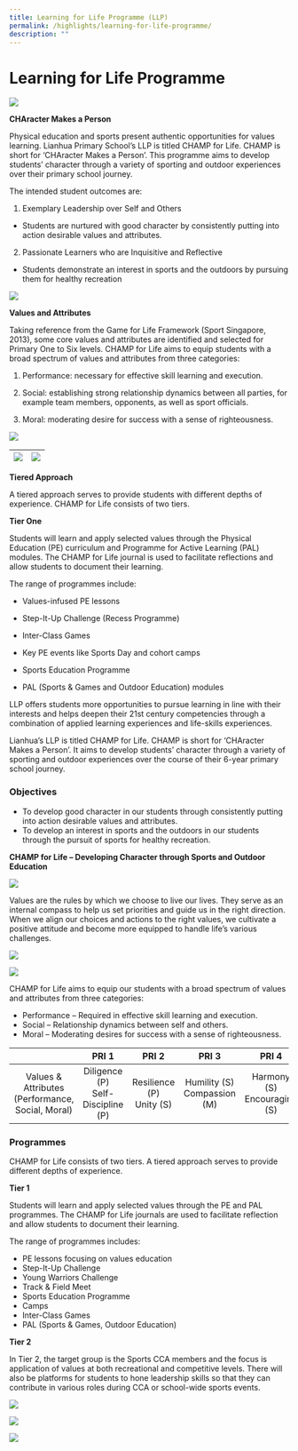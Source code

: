 ```yaml
---
title: Learning for Life Programme (LLP)
permalink: /highlights/learning-for-life-programme/
description: ""
---
```

# Learning for Life Programme

![](/images/Highlights/Learning%20for%20Life%20Programme/Picture%201.jpg)


**CHAracter Makes a Person**

Physical education and sports present authentic opportunities for values learning. Lianhua Primary School’s LLP is titled CHAMP for Life. CHAMP is short for ‘CHAracter Makes a Person’. This programme aims to develop students’ character through a variety of sporting and outdoor experiences over their primary school journey.

The intended student outcomes are:

1.   Exemplary Leadership over Self and Others
* Students are nurtured with good character by consistently putting into action desirable values and attributes.

2.   Passionate Learners who are Inquisitive and Reflective
* Students demonstrate an interest in sports and the outdoors by pursuing them for healthy recreation


![](/images/Highlights/Learning%20for%20Life%20Programme/image%201.jpg)


**Values and Attributes**

Taking reference from the Game for Life Framework (Sport Singapore, 2013), some core values and attributes are identified and selected for Primary One to Six levels. CHAMP for Life aims to equip students with a broad spectrum of values and attributes from three categories:

1. Performance: necessary for effective skill learning and execution.

2. Social: establishing strong relationship dynamics between all parties, for example team members, opponents, as well as sport officials.

3. Moral: moderating desire for success with a sense of righteousness.

![](/images/Highlights/Learning%20for%20Life%20Programme/image%202.jpg)


| ![](/images/Highlights/Learning%20for%20Life%20Programme/image%203.jpg)     | ![](/images/Highlights/Learning%20for%20Life%20Programme/image%204.jpg)     | 
| -------- | -------- | 

**Tiered Approach**

A tiered approach serves to provide students with different depths of experience. CHAMP for Life consists of two tiers.

**Tier One**

Students will learn and apply selected values through the Physical Education (PE) curriculum and Programme for Active Learning (PAL) modules. The CHAMP for Life journal is used to facilitate reflections and allow students to document their learning.

The range of programmes include:

*   Values-infused PE lessons
    
*   Step-It-Up Challenge (Recess Programme)
    
*   Inter-Class Games
    
*   Key PE events like Sports Day and cohort camps
    
*   Sports Education Programme

*   PAL (Sports &amp; Games and Outdoor Education) modules
 



LLP offers students more opportunities to pursue learning in line with their interests and helps deepen their 21st century competencies through a combination of applied learning experiences and life-skills experiences.


Lianhua’s LLP is titled CHAMP for Life. CHAMP is short for ‘CHAracter Makes a Person’. It aims to develop students’ character through a variety of sporting and outdoor experiences over the course of their 6-year primary school journey.

###  Objectives

*   To develop good character in our students through consistently putting into action desirable values and attributes.
*   To develop an interest in sports and the outdoors in our students through the pursuit of sports for healthy recreation.
  

**CHAMP for Life – Developing Character through Sports and Outdoor Education**

![](/images/Highlights/Learning%20for%20Life%20Programme/Picture%201.jpg)

Values are the rules by which we choose to live our lives. They serve as an internal compass to help us set priorities and guide us in the right direction. When we align our choices and actions to the right values, we cultivate a positive attitude and become more equipped to handle life’s various challenges.

![](/images/Highlights/Learning%20for%20Life%20Programme/Picture%202.jpg) 

![](/images/Highlights/Learning%20for%20Life%20Programme/Picture%203.jpg)

CHAMP for Life aims to equip our students with a broad spectrum of values and attributes from three categories:

* Performance – Required in effective skill learning and execution.
* Social – Relationship dynamics between self and others.
* Moral – Moderating desires for success with a sense of righteousness.

|                                                  |                 PRI 1                |            PRI 2            |              PRI 3             |              PRI 4             |            PRI 5           |                PRI 6                |
|:-------------:|:------------:|:-----------------:|:----------------:|:----------------:|:------------:|:-------------:|
| Values &amp; Attributes (Performance, Social, Moral) | Diligence (P)<br>Self-Discipline (P) | Resilience (P)<br>Unity (S) | Humility (S)<br>Compassion (M) | Harmony (S)<br>Encouraging (S) | Respect (M)<br>Honesty (M) | Sportsmanship (M)<br>Excellence (S) |

### Programmes

CHAMP for Life consists of two tiers. A tiered approach serves to provide different depths of experience.&nbsp;

**Tier 1**

Students will learn and apply selected values through the PE and PAL programmes. The CHAMP for Life journals are used to facilitate reflection and allow students to document their learning.&nbsp;

The range of programmes includes:

*   PE lessons focusing on values education
*   Step-It-Up Challenge
*   Young Warriors Challenge
*   Track &amp; Field Meet
*   Sports Education Programme
*   Camps
*   Inter-Class Games
*   PAL (Sports &amp; Games, Outdoor Education)

**Tier 2**

In Tier 2, the target group is the Sports CCA members and the focus is application of values at both recreational and competitive levels. There will also be platforms for students to hone leadership skills so that they can contribute in various roles during CCA or school-wide sports events.

![](/images/Highlights/Learning%20for%20Life%20Programme/Picture%204.jpg)

![](/images/Highlights/Learning%20for%20Life%20Programme/Picture%205.jpg)

![](/images/Highlights/Learning%20for%20Life%20Programme/Picture%206.jpg)